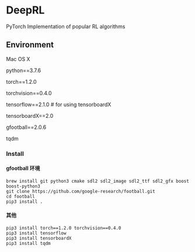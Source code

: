 # DeepRL
PyTorch Implementation of popular RL algorithms

## Environment

Mac OS X 

python==3.7.6

torch==1.2.0

torchvision==0.4.0

tensorflow==2.1.0 # for using tensorboardX

tensorboardX==2.0

gfootball==2.0.6

tqdm

### Install

#### gfootball 环境
```
brew install git python3 cmake sdl2 sdl2_image sdl2_ttf sdl2_gfx boost boost-python3
git clone https://github.com/google-research/football.git
cd football
pip3 install .
```

#### 其他
```
pip3 install torch==1.2.0 torchvision==0.4.0
pip3 install tensorflow
pip3 install tensorboardX
pip3 install tqdm
```




